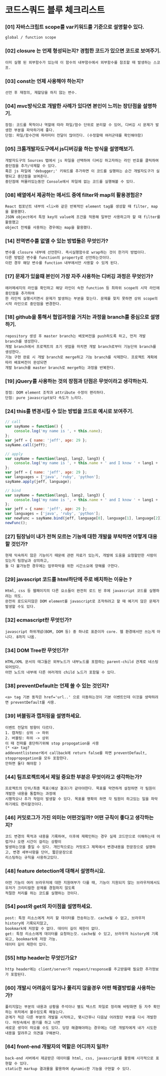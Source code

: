 # 코드스쿼드 블루 체크리스트



### [01] 자바스크립트 scope를 var키워드를 기준으로 설명할수 있다.

```
global / function scope
```


### [02] closure 는 언제 형성되는지? 경험한 코드가 있으면 코드로 보여주기.

```
이미 실행 된 외부함수가 있는데 이 함수의 내부함수에서 외부함수를 참조할 때 발생하는 스코프.
```


### [03] const는 언제 사용해야 하는지?

```
선언 후 재정의, 재할당을 하지 않는 변수.
```


### [04] mvc방식으로 개발한 사례가 있다면 본인이 느끼는 장단점을 설명하기.

```
장점: 코드를 목적이나 역할에 따라 파일/함수 단위로 분리할 수 있어, 디버깅 시 문제가 발생한 부분을 파악하기에 좋다.
단점: 파일/함수간에 파라미터 전달이 많아진다. (수정할때 여러군데를 확인해야함)
```


### [05] 크롬개발자도구에서 js디버깅을 하는 방식을 설명해보기. 

```
개발자도구의 Sources 탭에서 js 파일을 선택하여 디버깅 하고자하는 라인 번호를 클릭하여 중단점을 추가/삭제할 수 있다. 
혹은 js 파일에 'debugger;' 키워드를 추가하면 이 코드를 실행하는 순간 개발자도구가 실행되고 중단점을 보여준다.
중단점에 머물러있는동안 Console에서 파일에 없는 코드를 실행해볼 수 있다.
```


### [08] 배열에서 제공하는 메서드 중에 filter와 map의 활용경험은? 

```
React 컴포넌트 내부의 <li>와 같은 반복적인 element tag를 생성할 때 filter, map을 활용했다.
JSON object에서 특정 key의 value에 조건을 적용해 일부만 사용하고자 할 때 filter를 활용했고
object 전체를 사용하는 경우에는 map을 활용했다.
```


### [14] 전역변수를 없앨 수 있는 방법들은 무엇인가? 

```
변수를 closure 내부에 선언한다. 즉시실행함수로 wrap하는 것이 한가지 방법이다. 
다른 방법은 변수를 function의 property로 선언하는것이다.
이런 경우 해당 변수를 function 내부에서만 사용할 수 있게 된다.
```


### [17] 문제가 있을때 본인이 가장 자주 사용하는 디버깅 과정은 무엇인가? 

```
에러메세지의 라인을 확인하고 해당 라인이 속한 function 등 최하위 scope의 시작 라인에 중단점을 추가하여
한 라인씩 실행시키면서 문제가 발생하는 부분을 찾는다. 문제를 찾지 못하면 상위 scope의 시작 라인으로 중단점을 변경한다.
```


### [18] github을 통해서 협업과정을 거치는 과정을 branch를 중심으로 설명하기. 

```
repository 생성 후 master branch는 배포버전을 push하도록 하고, 먼저 개발 branch를 생성한다.
개발 branch에서 프로젝트의 초기 셋업을 마치면 개발 branch로부터 기능단위 branch를 생성한다. 
기능 구현 완료 시 개발 branch로 merge하고 기능 branch를 삭제한다. 프로젝트 계획에 따라 배포버전이 완성되면 
개발 branch를 master branch로 merge하는 과정을 반복한다.
```


### [19] jQuery를 사용하는 것의 장점과 단점은 무엇이라고 생각하는지.

```
장점: DOM element 조작과 attribute 수정이 편리하다.
단점: pure javascript보다 속도가 느리다.
```


### [24] this를 변경시킬 수 있는 방법을 코드로 예시로 보여주기.

```javascript
// call
var sayName = function() {
	console.log('my name is ', + this.name);
};
var jeff = { name: 'jeff', age: 29 };
sayName.call(jeff);

// apply
var sayName = function(lang1, lang2, lang3) {
	console.log('my name is ', + this.name + ' and I know ' + lang1 + ', ' + lang2 + ', ' + lang3);
};
var jeff = { name: 'jeff', age: 29 };
var languages = ['java', 'ruby', 'python'];
sayName.apply(jeff, language);

// bind
var sayName = function(lang1, lang2, lang3) {
	console.log('my name is ', + this.name + ' and I know ' + lang1 + ', ' + lang2 + ', ' + lang3);
};
var jeff = { name: 'jeff', age: 29 };
var languages = ['java', 'ruby', 'python'];
var newFunc = sayName.bind(jeff, language[0], language[1], language[2]);
newFunc();
```


### [27] 팀장님이 내가 전혀 모르는 기능에 대한 개발을 부탁하면 어떻게 대응할 것인가? 

```
현재 익숙하지 않은 기능이기 때문에 관련 자료가 있는지, 개발에 도움을 요청할만한 사람이 있는지 팀장님과 상의하고, 
둘 다 불가능한 경우에는 업무파악을 위한 시간소요에 양해를 구한다.
```


### [29] javascript 코드를 html하단에 주로 배치하는 이유는 ? 

```
Html, css 등 웹페이지의 다른 요소들이 완전히 로드 된 후에 javascript 코드를 실행하려는 의도.
완전히 로드되지않은 DOM element를 javascript로 조작하려고 할 때 예기치 않은 문제가 발생할 수도 있다.
```


### [32] ecmascript란 무엇인가? 

```
javascript 하위개념(BOM, DOM 등) 중 하나로 표준이자 core. 웹 환경에서만 쓰는게 아니다. 8까지 나옴.
```


### [34] DOM Tree란 무엇인가? 

```
HTML/XML 문서의 태그들은 외부노드가 내부노드를 포함하는 parent-child 관계로 네스팅되어있다.
어떤 노드의 내부에 다른 여러개의 child 노드가 포함될 수 있다. 
```


### [38] preventDefault는 언제 쓸 수 있는 것인지? 

```
<a> tag 기본 동작은 href='url..' 으로 이동하는것이 기본 이벤트인데 이것을 생략하려면 preventDefault를 사용.
```


### [39] 버블링과 캡처링을 설명하세요. 

```
이벤트 전달의 방향이 다르다.
1. 캡쳐링: 상위 -> 하위
2. 버블링: 하위 -> 상위
이 때 전파를 중단하기위해 stop propogation을 사용
(* <a> tag?
addeventlistener에서 callback에 return false를 하면 preventDefault, stoppropogation을 모두 포함한다.
안하면 둘다 해야함 )
```


### [44] 팀프로젝트에서 제일 중요한 부분은 무엇이라고 생각하는가? 

```
프로젝트의 단위/최종 목표(예상 결과)가 같아야한다. 목표를 막연하게 설정하면 각 팀원이 개발한 내용을 통합하는 과정에 
시행착오나 추가 작업이 발생할 수 있다. 목표를 명확히 하면 각 팀원이 하고있는 일을 파악하기에도 편리할것이다.
```


### [46] 커밋로그가 가진 의미는 어떤것일까? 어떤 규칙이 좋다고 생각하는지?

```
코드 변경의 목적과 내용을 기록하여, 이후에 재확인하는 경우 실제 코드만으로 이해하는데 어렵거나 오랜 시간이 걸리는 상황이
발생하는것을 줄일 수 있다. 개인적으로는 커밋로그 제목에서 변경내용을 한문장으로 설명하고, 변경 세부사항을 단어, 짧은문장으로
리스팅하는 규칙을 사용하고있다.
```


### [48] feature detection에 대해서 설명하시요.

```
어떤 기능이 여러 브라우저에 대한 지원여부가 다를 때, 기능이 지원되지 않는 브라우저에서도 유저가 크리티컬한 문제를 경험하지 않도록
적절한 처리를 하는 코드를 실행하는 것이다.
```


### [54] post와 get의 차이점을 설명하세요.

```
post: 특정 리소스에게 처리 할 데이터를 전송하는것. cache될 수 없고, 브라우저 history에 기록되지않고,
bookmark에 저장할 수 없다. 데이터 길이 제한이 없다.
get: 특정 리소스에게 데이터를 요청하는것. cache될 수 있고, 브라우저 history에 기록되고, bookmark에 저장 가능. 
데이터 길이 제한이 있다.
```


### [55] http header는 무엇인가요? 

```
http header에는 client/server가 request/response를 주고받을때 필요한 추가정보가 포함된다.
```


### [60] 개발시 어려움이 많거나 풀리지 않을경우 어떤 해결방법을 사용하는가? 

```
풀리지않는 부분의 내용과 상황을 주석이나 별도 텍스트 파일로 정리해 바탕화면 등 자주 확인하는 위치에서 볼수있도록 해놓는다. 
관계가 적은 다른 부분의 개발을 시작하고, 몇시간후나 다음날 어려웠던 부분을 다시 개발한다. 머릿속에서 환기를 하고 나면
새로운 생각이 떠오를 수도 있다. 당장 해결해야하는 경우에는 다른 개발자에게 내가 시도한 내용을 알려주고 의견을 구해본다.
```


### [64] front-end 개발자의 역할은 어디까지 일까? 

```
back-end 서버에서 제공받은 데이터를 html, css, javascript를 활용해 시각적으로 표현할 수 있다.
static한 markup 결과물을 활용하여 dynamic한 기능을 구현할 수 있다.
```

